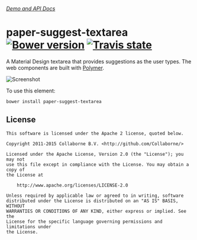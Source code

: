 _[Demo and API Docs](http://collaborne.github.io/paper-suggest-textarea)_


paper-suggest-textarea [![Bower version](https://badge.fury.io/bo/paper-suggest-textarea.svg)](http://badge.fury.io/bo/paper-suggest-textarea) [![Travis state](https://travis-ci.org/Collaborne/paper-suggest-textarea.svg?branch=master)](https://travis-ci.org/Collaborne/paper-suggest-textarea)
=========

A Material Design textarea that provides suggestions as the user types. The web components are built with [Polymer](https://www.polymer-project.org).

![Screenshot](/doc/screenshot.png "Screenshot")

To use this element:

`bower install paper-suggest-textarea`


## License

    This software is licensed under the Apache 2 license, quoted below.

    Copyright 2011-2015 Collaborne B.V. <http://github.com/Collaborne/>

    Licensed under the Apache License, Version 2.0 (the "License"); you may not
    use this file except in compliance with the License. You may obtain a copy of
    the License at

        http://www.apache.org/licenses/LICENSE-2.0

    Unless required by applicable law or agreed to in writing, software
    distributed under the License is distributed on an "AS IS" BASIS, WITHOUT
    WARRANTIES OR CONDITIONS OF ANY KIND, either express or implied. See the
    License for the specific language governing permissions and limitations under
    the License.
